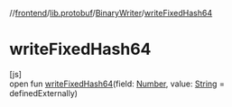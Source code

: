 //[frontend](../../../index.md)/[lib.protobuf](../index.md)/[BinaryWriter](index.md)/[writeFixedHash64](write-fixed-hash64.md)

# writeFixedHash64

[js]\
open fun [writeFixedHash64](write-fixed-hash64.md)(field: [Number](https://kotlinlang.org/api/latest/jvm/stdlib/kotlin/-number/index.html), value: [String](https://kotlinlang.org/api/latest/jvm/stdlib/kotlin/-string/index.html) = definedExternally)
